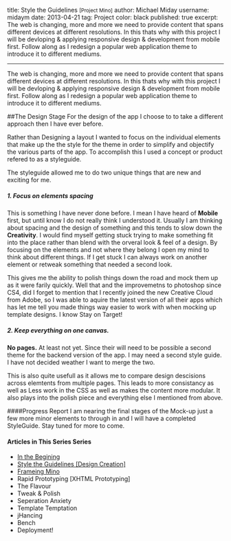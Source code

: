 title: Style the Guidelines <small>[Project Mino]</small>
author: Michael Miday
username: midaym
date: 2013-04-21
tag: Project
color: black
published: true
excerpt: The web is changing, more and more we need to provide content that spans different devices at different resolutions. In this thats why with this project I will be devloping &amp; applying responsive design & development from mobile first. Follow along as I redesign a popular web application theme to introduce it to different mediums.

---

The web is changing, more and more we need to provide content that spans different devices at different resolutions. In this thats why with this project I will be devloping &amp; applying responsive design & development from mobile first. Follow along as I redesign a popular web application theme to introduce it to different mediums.

##The Design Stage
For the design of the app I choose to to take a different approach then I have ever before. 

Rather than Designing a layout I wanted to focus on the individual elements that make up the the style for the theme in order to simplify and objectify the various parts of the app. To accomplish this I used a concept or product refered to as a styleguide.

The styleguide allowed me to do two unique things that are new and exciting for me.


##### 1. Focus on elements spacing 
This is something I have never done before. I mean I have heard of **Mobile** first, but until know I do not really think I understood it. Usually I am thinking about spacing and the design of something and this tends to slow down the **Creativity**. I would find myself getting stuck trying to make something fit into the place rather than blend with the orveral look & feel of a design. By focusing on the elements and not where they belong I open my mind to think about different things. If I get stuck I can always work on another element or retweak something that needed a second look.

This gives me the ability to polish things down the road and mock them up as it were farily quickly. Well that and the improvemetns to photoshop since CS4, did I forget to mention that I recently joined the new Creative Cloud from Adobe, so I was able to aquire the latest version of all their apps which has let me tell you made things way easier to work with when mocking up template designs. I know Stay on Target!

##### 2. Keep everything on one canvas. 
**No pages.** At least not yet. Since their will need to be possible a second theme for the backend version of the app. I may need a second style guide. I have not decided weather I want to merge the two.

This is also quite usefull as it allows me to compare design descisions across elemtents from multiple pages. This leads to more consistancy as well as Less work in the CSS as well as makes the content more modular. It also plays into the polish piece and everything else I mentioned from above.

####Progress Report
I am nearing the final stages of the Mock-up just a few more minor elements to through in and I will have a completed StyleGuide. Stay tuned for more to come.

#### Articles in This Series Series
*	[In the Begining][artice1] 
*	[Style the Guidelines [Design Creation]][article2]
*	[Frameing Mino][article3]
*	Rapid Prototyping [XHTML Prototyping]
*	The Flavour 
*	Tweak & Polish 
*	Seperation Anxiety
*	Template Temptation
*	jHancing
*	Bench
*	Deployment!

[artice1]: http://www.midaym.com/new-themeing-project
[article2]: http://www.midaym.com/style-the-guidelines
[article3]: http://www.midaym.com/frameing-mino



